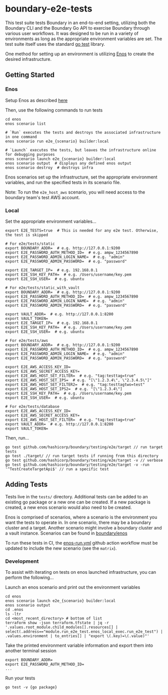 # boundary-e2e-tests

This test suite tests Boundary in an end-to-end setting, utilizing both the Boundary CLI and the
Boundary Go API to exercise Boundary through various user workflows. It was designed to be run in a
variety of environments as long as the appropriate environment variables are set. The test suite
itself uses the standard [go test](https://pkg.go.dev/testing) library.

One method for setting up an environment is utilizing [Enos](https://github.com/hashicorp/Enos-Docs)
to create the desired infrastructure.

## Getting Started
### Enos
Setup Enos as described [here](../../../enos/README.md)

Then, use the following commands to run tests
```shell
cd enos
enos scenario list

# `Run` executes the tests and destroys the associated infrastructure in one command
enos scenario run e2e_{scenario} builder:local

# `Launch` executes the tests, but leaves the infrastructure online for debugging purposes
enos scenario launch e2e_{scenario} builder:local
enos scenario output  # displays any defined enos output
enos scenario destroy  # destroys infra
```

Enos scenarios set up the infrastructure, set the appropriate environment variables, and run the
specified tests in its scenario file.

Note: To run the `e2e_host_aws` scenario, you will need access to the boundary team's test AWS
account.

### Local
Set the appropriate environment variables...
```shell
export E2E_TESTS=true  # This is needed for any e2e test. Otherwise, the test is skipped

# For e2e/tests/static
export BOUNDARY_ADDR=  # e.g. http://127.0.0.1:9200
export E2E_PASSWORD_AUTH_METHOD_ID=  # e.g. ampw_1234567890
export E2E_PASSWORD_ADMIN_LOGIN_NAME=  # e.g. "admin"
export E2E_PASSWORD_ADMIN_PASSWORD=  # e.g. "password"

export E2E_TARGET_IP=  # e.g. 192.168.0.1
export E2E_SSH_KEY_PATH=  # e.g. /Users/username/key.pem
export E2E_SSH_USER=  # e.g. ubuntu

# For e2e/tests/static_with_vault
export BOUNDARY_ADDR=  # e.g. http://127.0.0.1:9200
export E2E_PASSWORD_AUTH_METHOD_ID=  # e.g. ampw_1234567890
export E2E_PASSWORD_ADMIN_LOGIN_NAME=  # e.g. "admin"
export E2E_PASSWORD_ADMIN_PASSWORD=  # e.g. "password"

export VAULT_ADDR=  # e.g. http://127.0.0.1:8200
export VAULT_TOKEN=
export E2E_TARGET_IP=  # e.g. 192.168.0.1
export E2E_SSH_KEY_PATH=  # e.g. /Users/username/key.pem
export E2E_SSH_USER=  # e.g. ubuntu

# For e2e/tests/aws
export BOUNDARY_ADDR=  # e.g. http://127.0.0.1:9200
export E2E_PASSWORD_AUTH_METHOD_ID=  # e.g. ampw_1234567890
export E2E_PASSWORD_ADMIN_LOGIN_NAME=  # e.g. "admin"
export E2E_PASSWORD_ADMIN_PASSWORD=  # e.g. "password"

export E2E_AWS_ACCESS_KEY_ID=
export E2E_AWS_SECRET_ACCESS_KEY=
export E2E_AWS_HOST_SET_FILTER=  # e.g. "tag:testtag=true"
export E2E_AWS_HOST_SET_IPS=  # e.g. "[\"1.2.3.4\", \"2.3.4.5\"]"
export E2E_AWS_HOST_SET_FILTER2=  # e.g. "tag:testtagtwo=test"
export E2E_AWS_HOST_SET_IPS2=  # e.g. "[\"1.2.3.4\"]
export E2E_SSH_KEY_PATH=  # e.g. /Users/username/key.pem
export E2E_SSH_USER=  # e.g. ubuntu

# For e2e/tests/database
export E2E_AWS_ACCESS_KEY_ID=
export E2E_AWS_SECRET_ACCESS_KEY=
export E2E_AWS_HOST_SET_FILTER=  # e.g. "tag:testtag=true"
export VAULT_ADDR=  # e.g. http://127.0.0.1:8200
export VAULT_TOKEN=
```

Then, run...
```shell
go test github.com/hashicorp/boundary/testing/e2e/target // run target tests
go test ./target/ // run target tests if running from this directory
go test github.com/hashicorp/boundary/testing/e2e/target -v // verbose
go test github.com/hashicorp/boundary/testing/e2e/target -v -run '^TestCreateTargetApi$' // run a specific test
```

## Adding Tests

Tests live in the `tests/` directory. Additional tests can be added to an existing go package or a
new one can be created. If a new package is created, a new enos scenario would also need to be
created.

Enos is comprised of scenarios, where a scenario is the environment you want the tests to operate
in. In one scenario, there may be a boundary cluster and a target. Another scenario might involve a
boundary cluster and a vault instance. Scenarios can be found in [boundary/enos](../../../enos/)

To run these tests in CI, the [enos-run.yml](../../../.github/workflows/enos-run.yml) github action
workflow must be updated to include the new scenario (see the `matrix`).

### Development
To assist with iterating on tests on enos launched infrastructure, you can perform the following...

Launch an enos scenario and print out the environment variables
```
cd enos
enos scenario launch e2e_{scenario} builder:local
enos scenario output
cd .enos
ls -ltr
cd <most_recent_directory> # bottom of list
terraform show -json terraform.tfstate | jq -r '.values.root_module.child_modules[].resources[] | select(.address=="module.run_e2e_test.enos_local_exec.run_e2e_test") | .values.environment | to_entries[] | "export \(.key)=\(.value)"'
```

Take the printed environment variable information and export them into another terminal session
```
export BOUNDARY_ADDR=
export E2E_PASSWORD_AUTH_METHOD_ID=
...
```
Run your tests
```
go test -v {go package}
```
